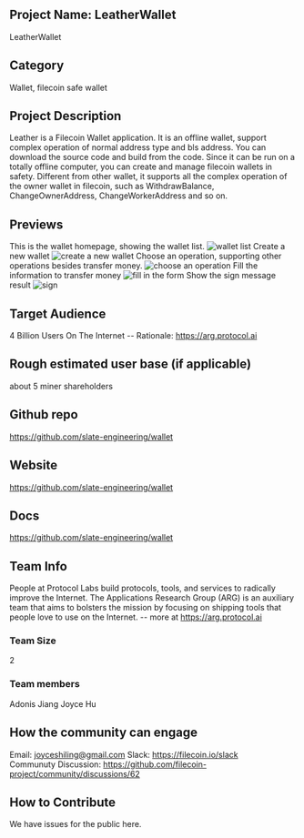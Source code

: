 
## Project Name: LeatherWallet
LeatherWallet


## Category 
Wallet, filecoin safe wallet
<!--developer tooling, application, wallet, infrastructure, etc-->

## Project Description
Leather is a Filecoin Wallet application. It is an offline wallet, support complex operation of normal address type and bls address. You can download the source code and build from the code. Since it can be run on a totally offline computer, you can create and manage filecoin wallets in safety. 
Different from other wallet, it supports all the complex operation of the owner wallet in filecoin, such as WithdrawBalance, ChangeOwnerAddress, ChangeWorkerAddress and so on.

<!--Describe your project in a few sentences. -->

## Previews
This is the wallet homepage, showing the wallet list.
![wallet list](https://user-images.githubusercontent.com/58079255/132000093-6e8c312e-dc12-46f5-a1f0-a7fdc1bad713.jpg)
Create a new wallet
![create a new wallet](https://user-images.githubusercontent.com/58079255/132000127-259c8d07-5285-478b-9801-7f5434d51d24.jpg)
Choose an operation, supporting other operations besides transfer money.
![choose an operation](https://user-images.githubusercontent.com/58079255/132000177-a40462cd-fb8b-4973-9e7d-72d32a30706e.jpg)
Fill the information to transfer money
![fill in the form](https://user-images.githubusercontent.com/58079255/132000190-55f73785-f8d4-4fc2-a7ec-7b54b16096a7.jpg)
Show the sign message result
![sign](https://user-images.githubusercontent.com/58079255/132000202-53aae829-7b0e-4e24-add4-bc8b98c45a8b.jpg)


<!--Add some screenshots to give a preview of your product-->

## Target Audience
4 Billion Users On The Internet -- Rationale: https://arg.protocol.ai
<!--Describe who will be your project's users-->

## Rough estimated user base (if applicable)
about 5 miner shareholders
<!--How many users do you have right now?-->

## Github repo
https://github.com/slate-engineering/wallet
<!--Attach a link to your GitHub repo if it's OSS-->

## Website
https://github.com/slate-engineering/wallet
<!--Link your website if available-->

## Docs
https://github.com/slate-engineering/wallet
<!--Including a link to your project docs!-->

## Team Info
People at Protocol Labs build protocols, tools, and services to radically improve the Internet. The Applications Research Group (ARG) is an auxiliary team that aims to bolsters the mission by focusing on shipping tools that people love to use on the Internet. -- more at https://arg.protocol.ai
<!-- Introduce your amazing team - how many team members are working on this project and who are they?-->

### Team Size  
2

### Team members  
Adonis Jiang
Joyce Hu

## How the community can engage
Email: joyceshiling@gmail.com
Slack: https://filecoin.io/slack  
Communuty Discussion: https://github.com/filecoin-project/community/discussions/62

## How to Contribute
<!--How can the community contribute to your project?-->
We have issues for the public here.
